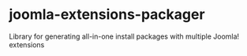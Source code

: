 # joomla-extensions-packager
Library for generating all-in-one install packages with multiple Joomla! extensions
